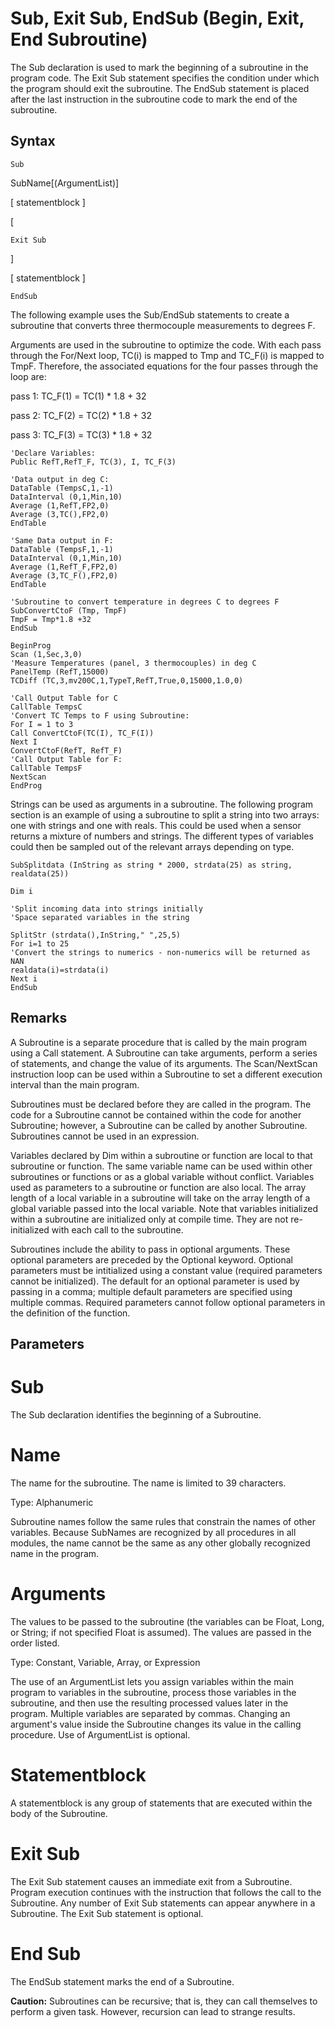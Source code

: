 # Sub, Exit Sub, EndSub (Begin, Exit, End Subroutine)

The Sub declaration is used to mark the beginning of a subroutine in the program code. The Exit Sub statement specifies the condition under which the program should exit the subroutine. The EndSub statement is placed after the last instruction in the subroutine code to mark the end of the subroutine.

## Syntax

```
Sub
```

SubName[(ArgumentList)]

[ statementblock ]

[

```
Exit Sub
```

]

[ statementblock ]

```
EndSub
```

The following example uses the Sub/EndSub statements to create a subroutine that converts three thermocouple measurements to degrees F.

Arguments are used in the subroutine to optimize the code. With each pass through the For/Next loop, TC(i) is mapped to Tmp and TC_F(i) is mapped to TmpF. Therefore, the associated equations for the four passes through the loop are:

pass 1: TC_F(1) = TC(1) \* 1.8 + 32

pass 2: TC_F(2) = TC(2) \* 1.8 + 32

pass 3: TC_F(3) = TC(3) \* 1.8 + 32

```
'Declare Variables:
Public RefT,RefT_F, TC(3), I, TC_F(3)

'Data output in deg C:
DataTable (TempsC,1,-1)
DataInterval (0,1,Min,10)
Average (1,RefT,FP2,0)
Average (3,TC(),FP2,0)
EndTable

'Same Data output in F:
DataTable (TempsF,1,-1)
DataInterval (0,1,Min,10)
Average (1,RefT_F,FP2,0)
Average (3,TC_F(),FP2,0)
EndTable

'Subroutine to convert temperature in degrees C to degrees F
SubConvertCtoF (Tmp, TmpF)
TmpF = Tmp*1.8 +32
EndSub

BeginProg
Scan (1,Sec,3,0)
'Measure Temperatures (panel, 3 thermocouples) in deg C
PanelTemp (RefT,15000)
TCDiff (TC,3,mv200C,1,TypeT,RefT,True,0,15000,1.0,0)

'Call Output Table for C
CallTable TempsC
'Convert TC Temps to F using Subroutine:
For I = 1 to 3
Call ConvertCtoF(TC(I), TC_F(I))
Next I
ConvertCtoF(RefT, RefT_F)
'Call Output Table for F:
CallTable TempsF
NextScan
EndProg
```

Strings can be used as arguments in a subroutine. The following program section is an example of using a subroutine to split a string into two arrays: one with strings and one with reals. This could be used when a sensor returns a mixture of numbers and strings. The different types of variables could then be sampled out of the relevant arrays depending on type.

```
SubSplitdata (InString as string * 2000, strdata(25) as string, realdata(25))

Dim i

'Split incoming data into strings initially
'Space separated variables in the string

SplitStr (strdata(),InString," ",25,5)
For i=1 to 25
'Convert the strings to numerics - non-numerics will be returned as NAN
realdata(i)=strdata(i)
Next i
EndSub
```

## Remarks

A Subroutine is a separate procedure that is called by the main program using a Call statement. A Subroutine can take arguments, perform a series of statements, and change the value of its arguments. The Scan/NextScan instruction loop can be used within a Subroutine to set a different execution interval than the main program.

Subroutines must be declared before they are called in the program. The code for a Subroutine cannot be contained within the code for another Subroutine; however, a Subroutine can be called by another Subroutine. Subroutines cannot be used in an expression.

Variables declared by Dim within a subroutine or function are local to that subroutine or function. The same variable name can be used within other subroutines or functions or as a global variable without conflict. Variables used as parameters to a subroutine or function are also local. The array length of a local variable in a subroutine will take on the array length of a global variable passed into the local variable. Note that variables initialized within a subroutine are initialized only at compile time. They are not re-initialized with each call to the subroutine.

Subroutines include the ability to pass in optional arguments. These optional parameters are preceded by the Optional keyword. Optional parameters must be intitialized using a constant value (required parameters cannot be initialized). The default for an optional parameter is used by passing in a comma; multiple default parameters are specified using multiple commas. Required parameters cannot follow optional parameters in the definition of the function.

## Parameters

# Sub

The Sub declaration identifies the beginning of a Subroutine.

# Name

The name for the subroutine. The name is limited to 39 characters.

Type: Alphanumeric

Subroutine names follow the same rules that constrain the names of other variables. Because SubNames are recognized by all procedures in all modules, the name cannot be the same as any other globally recognized name in the program.

# Arguments

The values to be passed to the subroutine (the variables can be Float, Long, or String; if not specified Float is assumed). The values are passed in the order listed.

Type: Constant, Variable, Array, or Expression

The use of an ArgumentList lets you assign variables within the main program to variables in the subroutine, process those variables in the subroutine, and then use the resulting processed values later in the program. Multiple variables are separated by commas. Changing an argument's value inside the Subroutine changes its value in the calling procedure. Use of ArgumentList is optional.

# Statementblock

A statementblock is any group of statements that are executed within the body of the Subroutine.

# Exit Sub

The Exit Sub statement causes an immediate exit from a Subroutine. Program execution continues with the instruction that follows the call to the Subroutine. Any number of Exit Sub statements can appear anywhere in a Subroutine. The Exit Sub statement is optional.

# End Sub

The EndSub statement marks the end of a Subroutine.

**Caution:** Subroutines can be recursive; that is, they can call themselves to perform a given task. However, recursion can lead to strange results.
